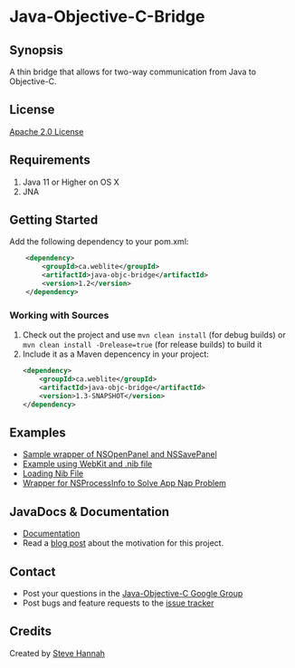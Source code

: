 # Java-Objective-C-Bridge

## Synopsis

A thin bridge that allows for two-way communication from Java to Objective-C.

## License

[Apache 2.0 License](https://www.apache.org/licenses/LICENSE-2.0.html)

## Requirements

1. Java 11 or Higher on OS X
2. JNA

## Getting Started

Add the following dependency to your pom.xml:
```xml
    <dependency>
        <groupId>ca.weblite</groupId>
        <artifactId>java-objc-bridge</artifactId>
        <version>1.2</version>
    </dependency>
```

### Working with Sources

1. Check out the project and use `mvn clean install` (for debug builds) or `mvn clean install -Drelease=true` (for release builds) to build it
2. Include it as a Maven depencency in your project:
    ```xml
    <dependency>
        <groupId>ca.weblite</groupId>
        <artifactId>java-objc-bridge</artifactId>
        <version>1.3-SNAPSHOT</version>
    </dependency>
    ```

## Examples

* [Sample wrapper of NSOpenPanel and NSSavePanel](https://gist.github.com/shannah/65007754c2b0f8add4f7) 
* [Example using WebKit and .nib file](src/test/java/ca/weblite/objc/TestWebView.java)
* [Loading Nib File](src/test/java/ca/weblite/objc/LoadNibSample.java)
* [Wrapper for NSProcessInfo to Solve App Nap Problem](src/test/java/ca/weblite/objc/NSProcessInfoUtils.java)

## JavaDocs & Documentation

* [Documentation](https://solutions.weblite.ca/java-objective-c-bridge/docs/)
* Read a [blog post](https://sjhannah.com/blog/2012/10/29/speaking-cocoa-from-java/) about the motivation for this project.

## Contact

* Post your questions in the [Java-Objective-C Google Group](https://groups.google.com/forum/#!forum/java-objective-c-bridge)
* Post bugs and feature requests to the [issue tracker](https://github.com/shannah/Java-Objective-C-Bridge/issues)

## Credits

Created by [Steve Hannah](https://sjhannah.com)
